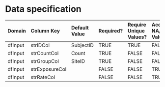 # Data specification

|**Domain** |**Column Key** |**Default Value** |**Required?** |**Require Unique Values?** |**Accept NA/Empty Values?** |
|:----------|:--------------|:-----------------|:-------------|:--------------------------|:---------------------------|
|dfInput    |strIDCol       |SubjectID         |TRUE          |TRUE                       |FALSE                       |
|dfInput    |strCountCol    |Count             |TRUE          |FALSE                      |FALSE                       |
|dfInput    |strGroupCol    |SiteID            |TRUE          |FALSE                      |FALSE                       |
|dfInput    |strExposureCol |                  |FALSE         |FALSE                      |TRUE                        |
|dfInput    |strRateCol     |                  |FALSE         |FALSE                      |TRUE                        |
